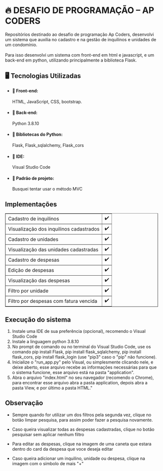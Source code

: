 <h1>🔥 DESAFIO DE PROGRAMAÇÃO – AP CODERS</h1>
<p>Repositórios destinado ao desafio de programação Ap Coders, desenvolvi um sistema que auxilia no cadastro e na gestão de inquilinos e unidades de um condomínio.<br><br>
Para isso desenvolvi um sistema com front-end em html e javascript, e um back-end em python, utilizando principalmente a biblioteca Flask.</p>

<h2>🖥️ Tecnologias Utilizadas</h2>


+ <h4>📌 Front-end:</h4>  HTML, JavaScript, CSS, bootstrap.
+ <h4>📌 Back-end:</h4>   Python 3.8.10
+ <h4>📌 Bibliotecas do Python:</h4>  Flask, Flask_sqlalchemy, Flask_cors
+ <h4>📌 IDE:</h4>  Visual Studio Code
+ <h4>📌 Padrão de projeto:</h4>  Busquei tentar usar o método MVC

<h2>Implementações</h2>

<table border="1">
    <tr>
        <td>Cadastro de inquilinos</td>
        <td>✔️</td>
    </tr>
    <tr>
        <td>Visualização dos inquilinos cadastrados</td>
        <td>✔️</td>
    </tr>
    <tr>
      <td>Cadastro de unidades</td>
      <td>✔️</td>
  </tr>
    <tr>
      <td>Visualização das unidades cadastradas</td>
      <td>✔️</td>
  </tr>
  <tr>
      <td>Cadastro de despesas</td>
      <td>✔️</td>
  </tr>
  <tr>
      <td>Edição de despesas</td>
      <td>✔️</td>
  </tr>
  <tr>
      <td>Visualização das despesas</td>
      <td>✔️</td>
  </tr>
    <tr>
        <td>Filtro por unidade</td>
        <td>✔️</td>
    </tr>
    <tr>
        <td>Filtro por despesas com fatura vencida</td>
        <td>✔️</td>
    </tr>
</table>

<h2>Execução do sistema</h2>

<ol>
  <li>Instale uma IDE de sua preferência  (opcional), recomendo o Visual Studio Code</li>
  <li>Instale a linguagem python 3.8.10</li>
  <li>No prompt de comando ou no terminal do Visual Studio Code, use os comando pip install Flask, pip install flask_sqlalchemy, pip install flask_cors, pip install flask_login (use "pip3" caso o "pip" não funcione).</li>
  <li>Inicialize o "run_app.py" pelo Visual, ou simplesmente clicando nele, e deixe aberto, esse arquivo recebe as informações necessárias para que o sistema funcione, esse arquivo está na pasta "application".</li>
  <li>Abra o arquivo "index.html" no seu navegador (recomendo o Chrome), para encontrar esse arquivo abra a pasta application, depois abra a pasta View, e por último a pasta HTML."</li>
</ol>

<h2>Observação</h2>


+ <p>Sempre quando for utilizar um dos filtros pela segunda vez, clique no botão limpar pesquisa, para assim poder fazer a pesquisa novamente.</p>
+ <p>Caso queira visualizar todas as despesas cadastradas, clique no botão pesquisar sem aplicar nenhum filtro</p>
+ <p>Para editar as despesas, clique na imagem de uma caneta que estara dentro do card da despesa que voce deseja editar</p>
+ <p>Caso queira adicionar um inquilino, unidade ou despesa, clique na imagem com o símbolo de mais "+"</p>

